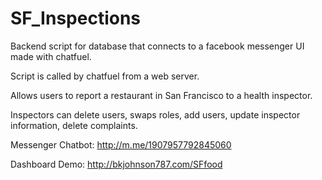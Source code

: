 # SF_Inspections
Backend script for database that connects to a facebook messenger UI made with chatfuel.

Script is called by chatfuel from a web server.

Allows users to report a restaurant in San Francisco to a health inspector.

Inspectors can delete users, swaps roles, add users, update inspector information, delete complaints.

Messenger Chatbot: http://m.me/1907957792845060

Dashboard Demo: http://bkjohnson787.com/SFfood


